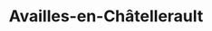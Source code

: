 ---
title: Availles-en-Châtellerault
url: /availles-en-chatellerault/
latitude: 46.752
longitude: 0.566
---